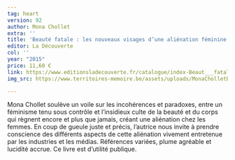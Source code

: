 ```yaml
---
tag: heart
version: 92
author: Mona Chollet
extra: ''
title: 'Beauté fatale : les nouveaux visages d’une aliénation féminine'
editor: La Découverte
col: ''
year: "2015"
price: 11,60 €
link: https://www.editionsladecouverte.fr/catalogue/index-Beaut___fatale-9782355220395.html
img_src: https://www.territoires-memoire.be/assets/uploads/MonaCholletBeautefatale.jpg

---
```

Mona Chollet soulève un voile sur les incohérences et paradoxes, entre un féminisme tenu sous contrôle et l’insidieux culte de la beauté et du corps qui règnent encore et plus que jamais, créant une aliénation chez les femmes. En coup de gueule juste et précis, l’autrice nous invite à prendre conscience des différents aspects de cette aliénation vivement entretenue par les industries et les médias. Références variées, plume agréable et lucidité accrue. Ce livre est d’utilité publique.